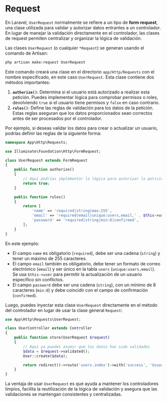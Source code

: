 # Request

En Laravel, `UserRequest` normalmente se refiere a un tipo de **form request**, una clase utilizada para validar y autorizar datos entrantes a un controlador. En lugar de manejar la validación directamente en el controlador, las clases de request permiten centralizar y organizar la lógica de validación.

Las clases `UserRequest` (o cualquier `*Request`) se generan usando el comando de Artisan:

```bash
php artisan make:request UserRequest
```

Este comando creará una clase en el directorio `app/Http/Requests` con el nombre especificado, en este caso `UserRequest`. Esta clase contiene dos métodos importantes:

1. **`authorize()`**: Determina si el usuario está autorizado a realizar esta petición. Puedes implementar lógica para comprobar permisos o roles, devolviendo `true` si el usuario tiene permisos y `false` en caso contrario.
2. **`rules()`**: Define las reglas de validación para los datos de la petición. Estas reglas aseguran que los datos proporcionados sean correctos antes de ser procesados por el controlador.

Por ejemplo, si deseas validar los datos para crear o actualizar un usuario, podrías definir las reglas de la siguiente forma:

```php
namespace App\Http\Requests;

use Illuminate\Foundation\Http\FormRequest;

class UserRequest extends FormRequest
{
    public function authorize()
    {
        // Aquí podrías implementar la lógica para autorizar la petición
        return true;
    }

    public function rules()
    {
        return [
            'name' => 'required|string|max:255',
            'email' => 'required|email|unique:users,email,' . $this->user,
            'password' => 'required|string|min:8|confirmed',
        ];
    }
}
```

En este ejemplo:

* El campo `name` es obligatorio (`required`), debe ser una cadena (`string`) y tener un máximo de 255 caracteres.
* El campo `email` también es obligatorio, debe tener un formato de correo electrónico (`email`) y ser único en la tabla `users` (`unique:users,email`). Se usa `$this->user` para permitir la actualización de un usuario específico sin conflictos.
* El campo `password` debe ser una cadena (`string`), con un mínimo de 8 caracteres (`min:8`) y debe coincidir con el campo de confirmación (`confirmed`).

Luego, puedes inyectar esta clase `UserRequest` directamente en el método del controlador en lugar de usar la clase general `Request`:

```php
use App\Http\Requests\UserRequest;

class UserController extends Controller
{
    public function store(UserRequest $request)
    {
        // Aquí ya puedes asumir que los datos han sido validados
        $data = $request->validated();
        User::create($data);

        return redirect()->route('users.index')->with('success', 'Usuario creado exitosamente');
    }
}
```

La ventaja de usar `UserRequest` es que ayuda a mantener los controladores limpios, facilita la reutilización de la lógica de validación y asegura que las validaciones se mantengan consistentes y centralizadas.
